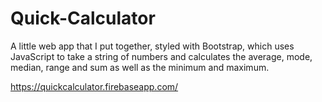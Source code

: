 # Quick-Calculator
A little web app that I put together, styled with Bootstrap, which uses JavaScript to take a string of numbers and calculates the average, mode, median, range and sum as well as the minimum and maximum.

https://quickcalculator.firebaseapp.com/
